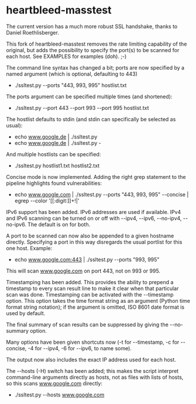 heartbleed-masstest
===================

The current version has a much more robust SSL handshake, thanks to Daniel
Roethlisberger.

This fork of heartbleed-masstest removes the rate limiting capability of the
original, but adds the possibility to specify the port(s) to be scanned for each
host.  See EXAMPLES for examples (doh). ;-)

The command line syntax has changed a bit; ports are now specified by a
named argument (which is optional, defaulting to 443)
* ./ssltest.py --ports "443, 993, 995" hostlist.txt

The ports argument can be specified multiple times (and shortened):
* ./ssltest.py --port 443 --port 993 --port 995 hostlist.txt

The hostlist defaults to stdin (and stdin can specifically be selected as
usual):
* echo www.google.de | ./ssltest.py
* echo www.google.de | ./ssltest.py -

And multiple hostlists can be specified:
* ./ssltest.py hostlist1.txt hostlist2.txt

Concise mode is now implemented.  Adding the right grep statement to the
pipeline highlights found vulnerabilities:
* echo www.google.com | ./ssltest.py --ports "443, 993, 995" --concise | egrep --color '[[:digit:]]+!|'

IPv6 support has been added.  IPv6 addresses are used if available.
IPv4 and IPv6 scanning can be turned on or off with --ipv4, --ipv6,
--no-ipv4, --no-ipv6.  The default is on for both.

A port to be scanned can now also be appended to a given hostname directly.
Specifying a port in this way disregards the usual portlist for this one
host.  Example:
* echo www.google.com:443 | ./ssltest.py --ports "993, 995"

This will scan www.google.com on port 443, not on 993 or 995.

Timestamping has been added.  This provides the ability to prepend a
timestamp to every scan result line to make it clear when that particular
scan was done.  Timestamping can be activated with the --timestamp option.
This option takes the time format string as an argument (Python time format
string notation); if the argument is omitted, ISO 8601 date format is used
by default.

The final summary of scan results can be suppressed by giving the
--no-summary option.

Many options have been given shortcuts now (-t for --timestamp, -c for
--concise, -4 for --ipv4, -6 for --ipv6, to name some).

The output now also includes the exact IP address used for each host.

The --hosts (-H) switch has been added; this makes the script interpret
command-line arguments directly as hosts, not as files with lists of hosts, so
this scans www.google.com directly:
* ./ssltest.py --hosts www.google.com
